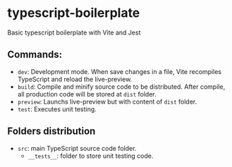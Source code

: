 # typescript-boilerplate
Basic typescript boilerplate with Vite and Jest

## Commands:
- `dev`: Development mode. When save changes in a file, Vite recompiles TypeScript and reload the live-preview.
- `build`: Compile and minify source code to be distributed. After compile, all production code will be stored at `dist` folder.
- `preview`: Launchs live-preview but with content of `dist` folder.
- `test`: Executes unit testing.

## Folders distribution
- `src`: main TypeScript source code folder.
  - `__tests__`: folder to store unit testing code.
